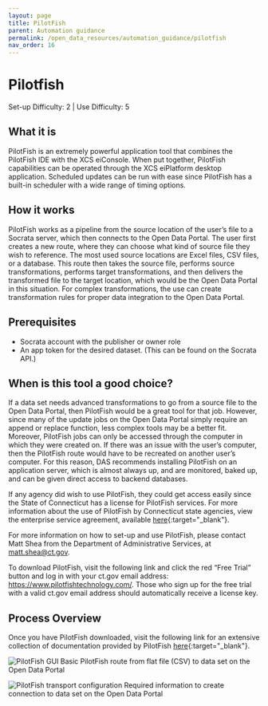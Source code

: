 ```yaml
---
layout: page
title: PilotFish
parent: Automation guidance
permalink: /open_data_resources/automation_guidance/pilotfish
nav_order: 16
---
```


# Pilotfish
Set-up Difficulty: 2 | Use Difficulty: 5 

## What it is
PilotFish is an extremely powerful application tool that combines the PilotFish IDE with the XCS eiConsole. When put together, PilotFish capabilities can be operated through the XCS eiPlatform desktop application. Scheduled updates can be run with ease since PilotFish has a built-in scheduler with a wide range of timing options. 

## How it works
PilotFish works as a pipeline from the source location of the user’s file to a Socrata server, which then connects to the Open Data Portal. The user first creates a new route, where they can choose what kind of source file they wish to reference. The most used source locations are Excel files, CSV files, or a database. This route then takes the source file, performs source transformations, performs target transformations, and then delivers the transformed file to the target location, which would be the Open Data Portal in this situation. For complex transformations, the use can create transformation rules for proper data integration to the Open Data Portal. 

## Prerequisites
* Socrata account with the publisher or owner role 
* An app token for the desired dataset. (This can be found on the Socrata API.) 

## When is this tool a good choice?
If a data set needs advanced transformations to go from a source file to the Open Data Portal, then PilotFish would be a great tool for that job. However, since many of the update jobs on the Open Data Portal simply require an append or replace function, less complex tools may be a better fit. Moreover, PilotFish jobs can only be accessed through the computer in which they were created on. If there was an issue with the user’s computer, then the PilotFish route would have to be recreated on another user’s computer. For this reason, DAS recommends installing PilotFish on an application server, which is almost always up, and are monitored, baked up, and can be given direct access to backend databases. 

If any agency did wish to use PilotFish, they could get access easily since the State of Connecticut has a license for PilotFish services. For more information about the use of PilotFish by Connecticut state agencies, view the enterprise service agreement, available [here](https://portal.ct.gov/-/media/DAS/BEST/Data-Services/DASBESTeServicesEnterpriseDataIntegrationV1.pdf){:target="_blank"}.

For more information on how to set-up and use PilotFish, please contact Matt Shea from the Department of Administrative Services, at [matt.shea@ct.gov](mailto:matt.shea@ct.gov).  

To download PilotFish, visit the following link and click the red “Free Trial” button and log in with your ct.gov email address: https://www.pilotfishtechnology.com/. Those who sign up for the free trial with a valid ct.gov email address should automatically receive a license key.

## Process Overview  
Once you have PilotFish downloaded, visit the following link for an extensive collection of documentation provided by PilotFish [here](https://cms.pilotfishtechnology.com/?_ga=2.258813642.1784563989.1627481862-1295223994.1623077406){:target="_blank"}. 

![PilotFish GUI](/open-data-handbook/assets/automation_2.png)
Basic PilotFish route from flat file (CSV) to data set on the Open Data Portal

![PilotFish transport configuration](/open-data-handbook/assets/automation_3.png)
Required information to create connection to data set on the Open Data Portal